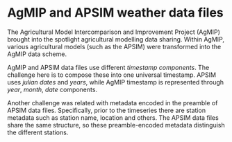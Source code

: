 # **AgMIP and APSIM weather data files**

The Agricultural Model Intercomparison and Improvement Project (AgMIP) 
brought into the spotlight agricultural modelling data sharing. 
Within AgMIP, various agricultural models (such as the APSIM) were transformed 
into the AgMIP data scheme. 

AgMIP and APSIM data files use different *timestamp components*. 
The challenge here is to compose these into one universal timestamp. 
APSIM uses *julian dates* and *years*, while AgMIP timestamp is 
represented through *year*, *month*, *date* components. 

Another challenge was related with metadata encoded in the preamble 
of APSIM data files. 
Specifically, prior to the timeseries there are station metadata 
such as station name, location and others. 
The APSIM data files share the same structure, so these preamble-encoded 
metadata distinguish the different stations. 